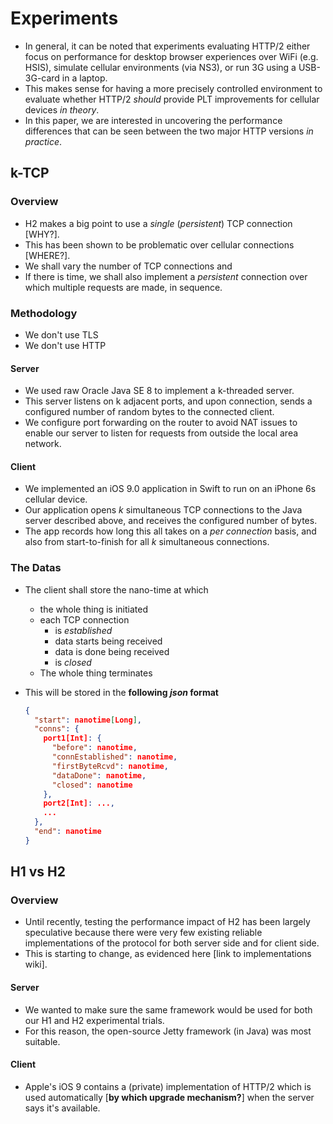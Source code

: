 # Experiments
* In general, it can be noted that experiments evaluating HTTP/2 either focus
  on performance for desktop browser experiences over WiFi (e.g. HSIS),
  simulate cellular environments (via NS3), or run 3G using a USB-3G-card in a
  laptop.
* This makes sense for having a more precisely controlled environment to
  evaluate whether HTTP/2 _should_ provide PLT improvements for cellular
  devices _in theory_.
* In this paper, we are interested in uncovering the performance differences
  that can be seen between the two major HTTP versions _in practice_.

## k-TCP
### Overview
* H2 makes a big point to use a _single_ (_persistent_) TCP connection [WHY?].
* This has been shown to be problematic over cellular connections [WHERE?].
* We shall vary the number of TCP connections and 
* If there is time, we shall also implement a _persistent_ connection over
  which multiple requests are made, in sequence.

### Methodology
* We don't use TLS
* We don't use HTTP

#### Server
* We used raw Oracle Java SE 8 to implement a k-threaded server.
* This server listens on k adjacent ports, and upon connection, sends a
  configured number of random bytes to the connected client.
* We configure port forwarding on the router to avoid NAT issues to enable our
  server to listen for requests from outside the local area network.

#### Client
* We implemented an iOS 9.0 application in Swift to run on an iPhone 6s
  cellular device.
* Our application opens _k_ simultaneous TCP connections to the Java server
  described above, and receives the configured number of bytes.
* The app records how long this all takes on a _per connection_ basis, and also
  from start-to-finish for all _k_ simultaneous connections.

### The Datas
* The client shall store the nano-time at which
    * the whole thing is initiated
    * each TCP connection 
        * is _established_
        * data starts being received
        * data is done being received
        * is _closed_
    * The whole thing terminates
* This will be stored in the __following *json* format__
  
    ```json
    {
      "start": nanotime[Long],
      "conns": {
        port1[Int]: {
          "before": nanotime,
          "connEstablished": nanotime,
          "firstByteRcvd": nanotime,
          "dataDone": nanotime,
          "closed": nanotime
        },
        port2[Int]: ...,
        ...
      },
      "end": nanotime
    }
    ```

## H1 vs H2
### Overview
* Until recently, testing the performance impact of H2 has been largely
  speculative because there were very few existing reliable implementations of
  the protocol for both server side and for client side.
* This is starting to change, as evidenced here [link to implementations wiki].

#### Server
* We wanted to make sure the same framework would be used for both our H1 and H2 experimental trials.
* For this reason, the open-source Jetty framework (in Java) was most suitable.

#### Client
* Apple's iOS 9 contains a (private) implementation of HTTP/2 which is used
  automatically [__by which upgrade mechanism?__] when the server says it's
  available.
